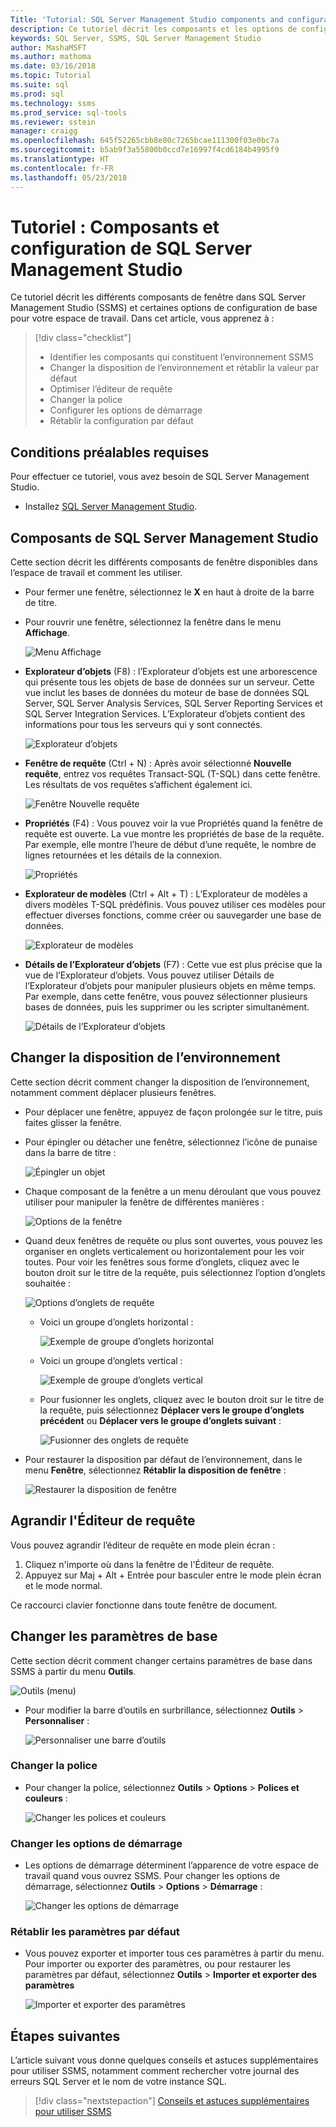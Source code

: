 ```yaml
---
Title: 'Tutorial: SQL Server Management Studio components and configuration'
description: Ce tutoriel décrit les composants et les options de configuration de base pour votre environnement SQL Server Management Studio.
keywords: SQL Server, SSMS, SQL Server Management Studio
author: MashaMSFT
ms.author: mathoma
ms.date: 03/16/2018
ms.topic: Tutorial
ms.suite: sql
ms.prod: sql
ms.technology: ssms
ms.prod_service: sql-tools
ms.reviewer: sstein
manager: craigg
ms.openlocfilehash: 645f52265cbb8e80c7265bcae111300f03e0bc7a
ms.sourcegitcommit: b5ab9f3a55800b0ccd7e16997f4cd6184b4995f9
ms.translationtype: HT
ms.contentlocale: fr-FR
ms.lasthandoff: 05/23/2018
---
```

# <a name="tutorial-sql-server-management-studio-components-and-configuration"></a>Tutoriel : Composants et configuration de SQL Server Management Studio
Ce tutoriel décrit les différents composants de fenêtre dans SQL Server Management Studio (SSMS) et certaines options de configuration de base pour votre espace de travail. Dans cet article, vous apprenez à : 

> [!div class="checklist"]
> * Identifier les composants qui constituent l’environnement SSMS
> * Changer la disposition de l’environnement et rétablir la valeur par défaut
> * Optimiser l’éditeur de requête
> * Changer la police 
> * Configurer les options de démarrage 
> * Rétablir la configuration par défaut 

## <a name="prerequisites"></a>Conditions préalables requises
Pour effectuer ce tutoriel, vous avez besoin de SQL Server Management Studio.  

- Installez [SQL Server Management Studio](https://docs.microsoft.com/sql/ssms/download-sql-server-management-studio-ssms).

## <a name="sql-server-management-studio-components"></a>Composants de SQL Server Management Studio
Cette section décrit les différents composants de fenêtre disponibles dans l’espace de travail et comment les utiliser. 

- Pour fermer une fenêtre, sélectionnez le **X** en haut à droite de la barre de titre. 
- Pour rouvrir une fenêtre, sélectionnez la fenêtre dans le menu **Affichage**. 

    ![Menu Affichage](media/ssms-configuration/viewmenu.png)

- **Explorateur d’objets** (F8) : l’Explorateur d’objets est une arborescence qui présente tous les objets de base de données sur un serveur. Cette vue inclut les bases de données du moteur de base de données SQL Server, SQL Server Analysis Services, SQL Server Reporting Services et SQL Server Integration Services. L’Explorateur d’objets contient des informations pour tous les serveurs qui y sont connectés. 
    
    ![Explorateur d’objets](media/ssms-configuration/objectexplorer.png)
- **Fenêtre de requête** (Ctrl + N) : Après avoir sélectionné **Nouvelle requête**, entrez vos requêtes Transact-SQL (T-SQL) dans cette fenêtre. Les résultats de vos requêtes s’affichent également ici.
    
    ![Fenêtre Nouvelle requête](media/ssms-configuration/newquery.png)

- **Propriétés** (F4) : Vous pouvez voir la vue Propriétés quand la fenêtre de requête est ouverte. La vue montre les propriétés de base de la requête. Par exemple, elle montre l’heure de début d’une requête, le nombre de lignes retournées et les détails de la connexion.  

    ![Propriétés](media/ssms-configuration/properties.png)

- **Explorateur de modèles** (Ctrl + Alt + T) : L’Explorateur de modèles a divers modèles T-SQL prédéfinis. Vous pouvez utiliser ces modèles pour effectuer diverses fonctions, comme créer ou sauvegarder une base de données. 

    ![Explorateur de modèles](media/ssms-configuration/templates.png)

- **Détails de l’Explorateur d’objets** (F7) : Cette vue est plus précise que la vue de l’Explorateur d’objets. Vous pouvez utiliser Détails de l’Explorateur d’objets pour manipuler plusieurs objets en même temps. Par exemple, dans cette fenêtre, vous pouvez sélectionner plusieurs bases de données, puis les supprimer ou les scripter simultanément. 

    ![Détails de l’Explorateur d’objets](media/ssms-configuration/objectexplorerdetails.PNG) 
 
    

## <a name="change-the-environment-layout"></a>Changer la disposition de l’environnement 
Cette section décrit comment changer la disposition de l’environnement, notamment comment déplacer plusieurs fenêtres. 

- Pour déplacer une fenêtre, appuyez de façon prolongée sur le titre, puis faites glisser la fenêtre. 
- Pour épingler ou détacher une fenêtre, sélectionnez l’icône de punaise dans la barre de titre :
    
    ![Épingler un objet](media/ssms-configuration/pushpin.png)

- Chaque composant de la fenêtre a un menu déroulant que vous pouvez utiliser pour manipuler la fenêtre de différentes manières : 

    ![Options de la fenêtre](media/ssms-configuration/windowoptions.png)

- Quand deux fenêtres de requête ou plus sont ouvertes, vous pouvez les organiser en onglets verticalement ou horizontalement pour les voir toutes. Pour voir les fenêtres sous forme d’onglets, cliquez avec le bouton droit sur le titre de la requête, puis sélectionnez l’option d’onglets souhaitée : 
 
    ![Options d’onglets de requête](media/ssms-configuration/querytabbedoptions.png)

    - Voici un groupe d’onglets horizontal :

      ![Exemple de groupe d’onglets horizontal](media/ssms-configuration/horizontaltab.png)     
    
    - Voici un groupe d’onglets vertical :

      ![Exemple de groupe d’onglets vertical](media/ssms-configuration/verticaltabgroup.png)
        
    - Pour fusionner les onglets, cliquez avec le bouton droit sur le titre de la requête, puis sélectionnez **Déplacer vers le groupe d’onglets précédent** ou **Déplacer vers le groupe d’onglets suivant** :
    
      ![Fusionner des onglets de requête](media/ssms-configuration/mergetabgroups.png)

- Pour restaurer la disposition par défaut de l’environnement, dans le menu **Fenêtre**, sélectionnez **Rétablir la disposition de fenêtre** :
 
    ![Restaurer la disposition de fenêtre](media/ssms-configuration/resetwindowlayout.png)
    
## <a name="maximize-query-editor"></a>Agrandir l'Éditeur de requête
Vous pouvez agrandir l’éditeur de requête en mode plein écran :

1. Cliquez n'importe où dans la fenêtre de l'Éditeur de requête.
2. Appuyez sur Maj + Alt + Entrée pour basculer entre le mode plein écran et le mode normal. 

Ce raccourci clavier fonctionne dans toute fenêtre de document. 



## <a name="change-basic-settings"></a>Changer les paramètres de base
Cette section décrit comment changer certains paramètres de base dans SSMS à partir du menu **Outils**.

  ![Outils (menu)](media/ssms-configuration/tools.png)


- Pour modifier la barre d’outils en surbrillance, sélectionnez **Outils** > **Personnaliser** :

    ![Personnaliser une barre d’outils](media/ssms-configuration/toolbar.png)

### <a name="change-the-font"></a>Changer la police
- Pour changer la police, sélectionnez **Outils** > **Options** > **Polices et couleurs** :

     ![Changer les polices et couleurs](media/ssms-configuration/fontsandcolors.png)

### <a name="change-startup-options"></a>Changer les options de démarrage
- Les options de démarrage déterminent l’apparence de votre espace de travail quand vous ouvrez SSMS. Pour changer les options de démarrage, sélectionnez **Outils** > **Options** > **Démarrage** :
 
    ![Changer les options de démarrage](media/ssms-configuration/startup.png)

### <a name="reset-settings-to-the-default"></a>Rétablir les paramètres par défaut
- Vous pouvez exporter et importer tous ces paramètres à partir du menu. Pour importer ou exporter des paramètres, ou pour restaurer les paramètres par défaut, sélectionnez **Outils** > **Importer et exporter des paramètres** 

    ![Importer et exporter des paramètres](media/ssms-configuration/settings.png)



## <a name="next-steps"></a>Étapes suivantes
L’article suivant vous donne quelques conseils et astuces supplémentaires pour utiliser SSMS, notamment comment rechercher votre journal des erreurs SQL Server et le nom de votre instance SQL. 

> [!div class="nextstepaction"]
> [Conseils et astuces supplémentaires pour utiliser SSMS](ssms-tricks.md)
 
 




